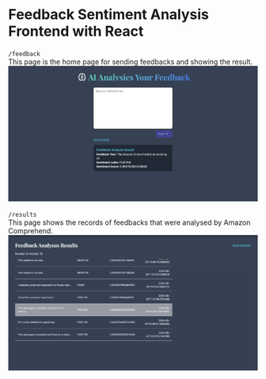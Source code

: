 # Feedback Sentiment Analysis Frontend with React 

`/feedback` <br>
This page is the home page for sending feedbacks and showing the result. <br>
![Home page sceenshot](./src/assets/screenshot-home.png)

`/results` <br>
This page shows the records of feedbacks that were analysed by Amazon Comprehend. <br>
![Result page sceenshot](./src/assets/screenshot-results.png)